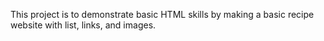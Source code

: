 This project is to demonstrate basic HTML skills by making a basic recipe website with list, links, and images.

